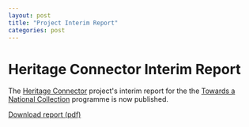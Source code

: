 ```yaml
---
layout: post
title: "Project Interim Report"
categories: post
---
```


# Heritage Connector Interim Report

The [Heritage Connector](https://www.sciencemuseumgroup.org.uk/project/heritage-connector/) project's interim report for the the [Towards a National Collection](https://www.nationalcollection.org.uk) programme is now published.

[Download report (pdf)](xxLINKxx)
